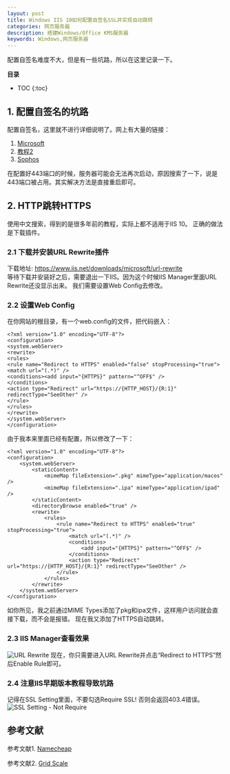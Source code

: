 ```yaml
---
layout: post
title: Windows IIS 10如何配置自签名SSL并实现自动跳转
categories: 网页服务器
description: 搭建Windows/Office KMS服务器
keywords: Windows,网页服务器
---
```


配置自签名难度不大，但是有一些坑路，所以在这里记录一下。  



**目录**

* TOC
{:toc}

## 1. 配置自签名的坑路
配置自签名，这里就不进行详细说明了。网上有大量的链接：
1. [Microsoft](https://docs.microsoft.com/en-us/iis/manage/configuring-security/configuring-ssl-in-iis-manager)  
2. [教程2](https://www.sslshopper.com/article-how-to-create-a-self-signed-certificate-in-iis-7.html)  
3. [Sophos](https://community.sophos.com/kb/en-us/132438)

在配置好443端口的时候，服务器可能会无法再次启动，原因搜索了一下，说是443端口被占用。其实解决方法是直接重启即可。
  
## 2. HTTP跳转HTTPS
使用中文搜索，得到的是很多年前的教程，实际上都不适用于IIS 10。
正确的做法是下载插件。

### 2.1 下载并安装URL Rewrite插件
下载地址: <https://www.iis.net/downloads/microsoft/url-rewrite>  
等待下载并安装好之后，需要退出一下IIS。因为这个时候IIS Manager里面URL Rewrite还没显示出来。
我们需要设置Web Config去修改。

### 2.2 设置Web Config
在你网站的根目录，有一个web.config的文件，把代码嵌入：
```
<?xml version="1.0" encoding="UTF-8"?>
<configuration>
<system.webServer>
<rewrite>
<rules>
<rule name="Redirect to HTTPS" enabled="false" stopProcessing="true">
<match url="(.*)" />
<conditions><add input="{HTTPS}" pattern="^OFF$" />
</conditions>
<action type="Redirect" url="https://{HTTP_HOST}/{R:1}" redirectType="SeeOther" />
</rule>
</rules>
</rewrite>
</system.webServer>
</configuration>
```

由于我本来里面已经有配置，所以修改了一下：
```
<?xml version="1.0" encoding="UTF-8"?>
<configuration>
    <system.webServer>
        <staticContent>
            <mimeMap fileExtension=".pkg" mimeType="application/macos" />
            <mimeMap fileExtension=".ipa" mimeType="application/ipad" />
        </staticContent>
        <directoryBrowse enabled="true" />
		<rewrite>
			<rules>
				<rule name="Redirect to HTTPS" enabled="true" stopProcessing="true">
					<match url="(.*)" />
					<conditions>
						<add input="{HTTPS}" pattern="^OFF$" />
					</conditions>
					<action type="Redirect" url="https://{HTTP_HOST}/{R:1}" redirectType="SeeOther" />
				</rule>
			</rules>
		</rewrite>
    </system.webServer>
</configuration>
```

如你所见，我之前通过MIME Types添加了pkg和ipa文件，这样用户访问就会直接下载，而不会是报错。
现在我又添加了HTTPS自动跳转。

### 2.3 IIS Manager查看效果
![URL Rewrite](/blog/images/posts/2020/IISManagerHTTPSredirect1.png)
现在，你只需要进入URL Rewrite并点击“Redirect to HTTPS”然后Enable Rule即可。

### 2.4 注意IIS早期版本教程导致坑路
记得在SSL Setting里面，不要勾选Require SSL!
否则会返回403.4错误。
![SSL Setting - Not Require](/blog/images/posts/2020/IISManagerHTTPSredirect2.png)




## 参考文献
参考文献1. [Namecheap](https://www.namecheap.com/support/knowledgebase/article.aspx/9953/38/iis-redirect-http-to-https)  

参考文献2. [Grid Scale](https://gridscale.io/en/community/tutorials/iis-redirect-http-to-https-windows/)